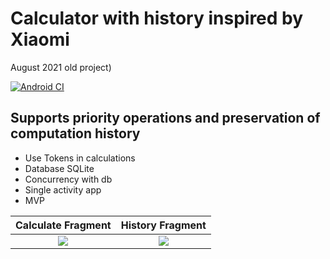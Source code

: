 # Calculator with history inspired by Xiaomi

August 2021 old project)

[![Android CI](https://github.com/nech9ev/Calculator/actions/workflows/android.yml/badge.svg?branch=nechaev_remake)](https://github.com/nech9ev/Calculator/actions/workflows/android.yml)

## Supports priority operations and preservation of computation history
+ Use Tokens in calculations 
+ Database SQLite
+ Concurrency with db
+ Single activity app
+ MVP

Calculate Fragment           |  History Fragment
:-------------------------:|:-------------------------:
![](https://user-images.githubusercontent.com/52072964/131826581-d284bb23-e8b8-482e-9d64-044e1e1a9f35.jpg)  |  ![](https://user-images.githubusercontent.com/52072964/131826600-4232e4c1-0126-4e43-bfce-023dffe553d4.jpg)

